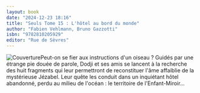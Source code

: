 ```yaml
---
layout: book
date: "2024-12-23 18:16"
title: "Seuls Tome 15 : L'hôtel au bord du monde"
author: "Fabien Vehlmann, Bruno Gazzotti"
isbn: "9782810205929"
editor: "Rue de Sèvres"
---
```

![Couverture](/img/9782810205929.jpeg)Peut-on se fier aux instructions d'un oiseau ? Guidés par une étrange pie douée de parole, Dodji et ses amis se lancent à la recherche des huit fragments qui leur permettront de reconstituer l'âme affaiblie de la mystérieuse Jézabel. Leur quête les conduit dans un inquiétant hôtel abandonné, perdu au milieu de l'océan : le territoire de l'Enfant-Miroir...